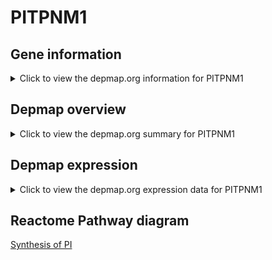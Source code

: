 <h1>PITPNM1</h1>

<h2>Gene information</h2>
<details>
  <summary>Click to view the depmap.org information for PITPNM1</summary>
  <iframe src="https://depmap.org/portal/gene/PITPNM1?tab=about" style="border:none;width:100%;height:800px"></iframe>
</details>

<h2>Depmap overview</h2>
<details>
  <summary>Click to view the depmap.org summary for PITPNM1</summary>
  <iframe src="https://depmap.org/portal/gene/PITPNM1?tab=overview" style="border:none;width:100%;height:800px"></iframe>
</details>

<h2>Depmap expression</h2>
<details>
  <summary>Click to view the depmap.org expression data for PITPNM1</summary>
  <iframe src="https://depmap.org/portal/gene/PITPNM1?tab=characterization" style="border:none;width:100%;height:800px"></iframe>
</details>



<h2>Reactome Pathway diagram</h2>
<a href="https://reactome.org/PathwayBrowser/#/R-HSA-1483226" target="_BLANK">Synthesis of PI</a>



